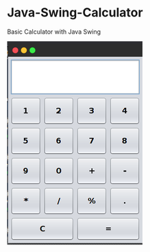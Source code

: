 # Java-Swing-Calculator
Basic Calculator with Java Swing

<img src="JAVA SWING CALCULATOR.png" alt="" class="img-responsive">
